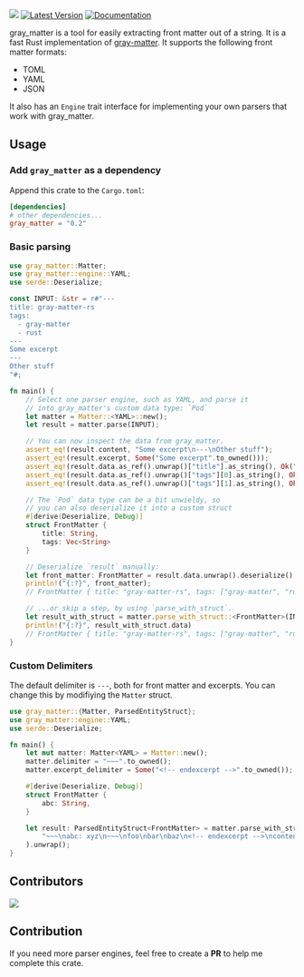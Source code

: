 ![](https://github.com/the-alchemists-of-arland/gray-matter-rs/workflows/main/badge.svg?branch=main)
[![Latest Version](https://img.shields.io/crates/v/gray_matter.svg)](https://crates.io/crates/gray_matter)
[![Documentation](https://docs.rs/gray_matter/badge.svg)](https://docs.rs/gray_matter)

gray_matter is a tool for easily extracting front matter out of a string. It is a fast Rust implementation of [gray-matter](https://github.com/jonschlinkert/gray-matter). It supports the following front matter formats:

- TOML
- YAML
- JSON

It also has an `Engine` trait interface for implementing your own parsers that work with gray_matter.

## Usage

### Add `gray_matter` as a dependency

Append this crate to the `Cargo.toml`:

```toml
[dependencies]
# other dependencies...
gray_matter = "0.2"
```

### Basic parsing

```rust
use gray_matter::Matter;
use gray_matter::engine::YAML;
use serde::Deserialize;

const INPUT: &str = r#"---
title: gray-matter-rs
tags:
  - gray-matter
  - rust
---
Some excerpt
---
Other stuff
"#;

fn main() {
    // Select one parser engine, such as YAML, and parse it
    // into gray_matter's custom data type: `Pod`
    let matter = Matter::<YAML>::new();
    let result = matter.parse(INPUT);

    // You can now inspect the data from gray_matter.
    assert_eq!(result.content, "Some excerpt\n---\nOther stuff");
    assert_eq!(result.excerpt, Some("Some excerpt".to_owned()));
    assert_eq!(result.data.as_ref().unwrap()["title"].as_string(), Ok("gray-matter-rs".to_string()));
    assert_eq!(result.data.as_ref().unwrap()["tags"][0].as_string(), Ok("gray-matter".to_string()));
    assert_eq!(result.data.as_ref().unwrap()["tags"][1].as_string(), Ok("rust".to_string()));

    // The `Pod` data type can be a bit unwieldy, so
    // you can also deserialize it into a custom struct
    #[derive(Deserialize, Debug)]
    struct FrontMatter {
        title: String,
        tags: Vec<String>
    }

    // Deserialize `result` manually:
    let front_matter: FrontMatter = result.data.unwrap().deserialize().unwrap();
    println!("{:?}", front_matter);
    // FrontMatter { title: "gray-matter-rs", tags: ["gray-matter", "rust"] }

    // ...or skip a step, by using `parse_with_struct`.
    let result_with_struct = matter.parse_with_struct::<FrontMatter>(INPUT).unwrap();
    println!("{:?}", result_with_struct.data)
    // FrontMatter { title: "gray-matter-rs", tags: ["gray-matter", "rust"] }
}
```

### Custom Delimiters

The default delimiter is `---`, both for front matter and excerpts. You can change this by modifiying the `Matter` struct.

```rust
use gray_matter::{Matter, ParsedEntityStruct};
use gray_matter::engine::YAML;
use serde::Deserialize;

fn main() {
    let mut matter: Matter<YAML> = Matter::new();
    matter.delimiter = "~~~".to_owned();
    matter.excerpt_delimiter = Some("<!-- endexcerpt -->".to_owned());

    #[derive(Deserialize, Debug)]
    struct FrontMatter {
        abc: String,
    }

    let result: ParsedEntityStruct<FrontMatter> = matter.parse_with_struct(
        "~~~\nabc: xyz\n~~~\nfoo\nbar\nbaz\n<!-- endexcerpt -->\ncontent",
    ).unwrap();
}
```

## Contributors
<a href="https://github.com/the-alchemists-of-arland/gray-matter-rs/graphs/contributors">
    <img src="https://contrib.rocks/image?repo=the-alchemists-of-arland/gray-matter-rs" />
</a>

## Contribution

If you need more parser engines, feel free to create a **PR** to help me complete this crate.

